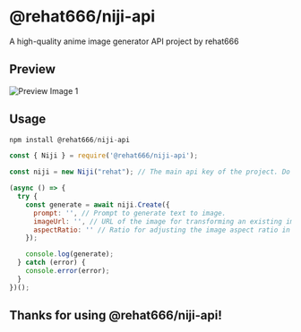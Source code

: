 # @rehat666/niji-api

A high-quality anime image generator API project by rehat666

## Preview

![Preview Image 1](./images/image_1.png)

## Usage

```javascript
npm install @rehat666/niji-api
```

```javascript
const { Niji } = require('@rehat666/niji-api');

const niji = new Niji("rehat"); // The main api key of the project. Do not change it!

(async () => {
  try {
    const generate = await niji.Create({
      prompt: '', // Prompt to generate text to image.
      imageUrl: '', // URL of the image for transforming an existing image with prompt.
      aspectRatio: '' // Ratio for adjusting the image aspect ratio in text to image. Not recommended for transforming existing images.
    });

    console.log(generate);
  } catch (error) {
    console.error(error);
  }
})();
```
## Thanks for using @rehat666/niji-api!
